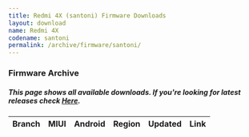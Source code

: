 ```yaml
---
title: Redmi 4X (santoni) Firmware Downloads
layout: download
name: Redmi 4X
codename: santoni
permalink: /archive/firmware/santoni/
---
```


### Firmware Archive
##### This page shows all available downloads. If you're looking for latest releases check [Here](/firmware/santoni/).

<div class="table-responsive-md" id="table-wrapper">
<table id="firmware" class="compact table table-striped table-hover table-sm">
    <thead class="thead-dark">
        <tr>
            <th>Branch</th>
            <th>MIUI</th>
            <th>Android</th>
            <th>Region</th>
            <th>Updated</th>
            <th>Link</th>
        </tr>
    </thead>
    <script>loadFirmwareDownloads('santoni', 'full')</script>
</table>
</div>
